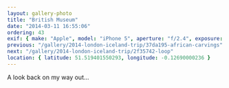 ```yaml
---
layout: gallery-photo
title: "British Museum"
date: "2014-03-11 16:55:06"
ordering: 43
exif: { make: "Apple", model: "iPhone 5", aperture: "f/2.4", exposure: "1/298" }
previous: "/gallery/2014-london-iceland-trip/37da195-african-carvings"
next: "/gallery/2014-london-iceland-trip/2f35742-loop"
location: { latitude: 51.519401550293, longitude: -0.12690000236 }
---
```


A look back on my way out…
